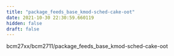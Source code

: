 ```yaml
---
title: "package_feeds_base_kmod-sched-cake-oot"
date: 2021-10-30 22:30:59.660119
hidden: false
draft: false
---
```


bcm27xx/bcm2711/package_feeds_base_kmod-sched-cake-oot

